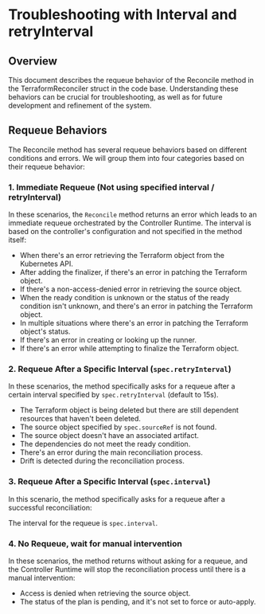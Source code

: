 # Troubleshooting with Interval and retryInterval

## Overview
This document describes the requeue behavior of the Reconcile method in the TerraformReconciler struct in the code base. 
Understanding these behaviors can be crucial for troubleshooting, as well as for future development and refinement of the system.

## Requeue Behaviors
The Reconcile method has several requeue behaviors based on different conditions and errors. 
We will group them into four categories based on their requeue behavior:

### 1. Immediate Requeue (Not using specified interval / retryInterval)

In these scenarios, the `Reconcile` method returns an error which leads to an immediate requeue orchestrated by the Controller Runtime.
The interval is based on the controller's configuration and not specified in the method itself:

 - When there's an error retrieving the Terraform object from the Kubernetes API.
 - After adding the finalizer, if there's an error in patching the Terraform object.
 - If there's a non-access-denied error in retrieving the source object.
 - When the ready condition is unknown or the status of the ready condition isn't unknown, and there's an error in patching the Terraform object.
 - In multiple situations where there's an error in patching the Terraform object's status.
 - If there's an error in creating or looking up the runner.
 - If there's an error while attempting to finalize the Terraform object.

### 2. Requeue After a Specific Interval (`spec.retryInterval`)
In these scenarios, the method specifically asks for a requeue after a certain interval specified by `spec.retryInterval` (default to 15s).
 
 - The Terraform object is being deleted but there are still dependent resources that haven't been deleted.
 - The source object specified by `spec.sourceRef` is not found.
 - The source object doesn't have an associated artifact.
 - The dependencies do not meet the ready condition.
 - There's an error during the main reconciliation process.
 - Drift is detected during the reconciliation process.
 
### 3. Requeue After a Specific Interval (`spec.interval`)

In this scenario, the method specifically asks for a requeue after a successful reconciliation:

The interval for the requeue is `spec.interval`.

### 4. No Requeue, wait for manual intervention

In these scenarios, the method returns without asking for a requeue, 
and the Controller Runtime will stop the reconciliation process until there is a manual intervention:

 - Access is denied when retrieving the source object.
 - The status of the plan is pending, and it's not set to force or auto-apply.
 
